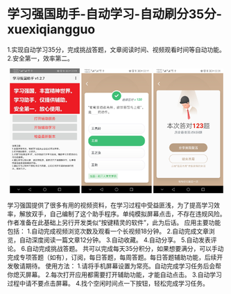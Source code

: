# 学习强国助手-自动学习-自动刷分35分-xuexiqiangguo

1.实现自动学习35分，完成挑战答题，文章阅读时间、视频观看时间等自动功能。<br>
2.安全第一，效率第二。


<p align="center">
<img width=32% alt="wx20170601-170002 2x" src="slt001.jpg"> <img width=32% alt="wx20170601-170002 2x" src="slt003.jpg">  <img width=32% alt="wx20170601-170002 2x" src="slt004.jpg">
</p>

学习强国提供了很多有用的视频资料，在学习过程中受益匪浅，为了提高学习效率，解放双手，自己编制了这个助手程序。单纯模拟屏幕点击，不存在违规风险。作者准备在此基础上另行开发类似“按键精灵的软件”，此为后话。
应用主要功能包括：
1.自动完成视频浏览次数及观看一个长视频18分钟。
2.自动完成文章浏览，自动深度阅读一篇文章12分钟。
3.自动收藏。
4.自动分享。
5.自动发表评论。
6.自动完成挑战答题。
共可以完成每天35分积分，如果想要满分，可以手动完成专项答题（如有），订阅，每日答题，每周答题。每日答题辅助功能，后续开发敬请期待。
使用方法：
1.请将手机屏幕设置为常亮。自动完成学习任务后会帮你熄灭屏幕。
2.每次打开应用都需要打开辅助功能，才能自动点击。
3.自动学习过程中请不要点击屏幕。
4.找个空闲时间点一下按钮，轻松完成学习任务。
